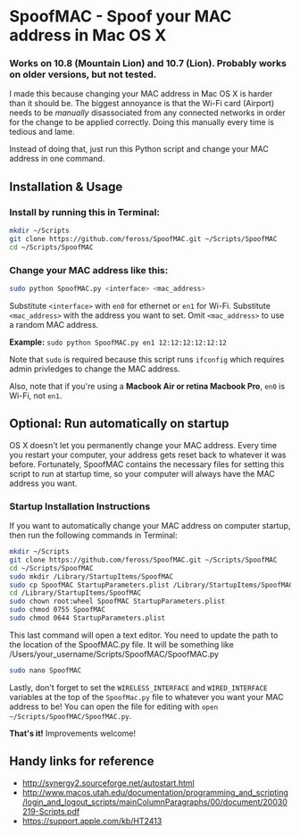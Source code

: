 # SpoofMAC - Spoof your MAC address in Mac OS X

### Works on 10.8 (Mountain Lion) and 10.7 (Lion). Probably works on older versions, but not tested.

I made this because changing your MAC address in Mac OS X is harder than it should be. The biggest annoyance is that the Wi-Fi card (Airport) needs to be *manually* disassociated from any connected networks in order for the change to be applied correctly. Doing this manually every time is tedious and lame.

Instead of doing that, just run this Python script and change your MAC address in one command.

## Installation & Usage

### Install by running this in Terminal:

```bash
mkdir ~/Scripts
git clone https://github.com/feross/SpoofMAC.git ~/Scripts/SpoofMAC
cd ~/Scripts/SpoofMAC
```

### Change your MAC address like this:

```bash
sudo python SpoofMAC.py <interface> <mac_address>
```

Substitute `<interface>` with `en0` for ethernet or `en1` for Wi-Fi. Substitute `<mac_address>` with the address you want to set. Omit `<mac_address>` to use a random MAC address.

**Example:** `sudo python SpoofMAC.py en1 12:12:12:12:12:12`

Note that `sudo` is required because this script runs `ifconfig` which requires admin privledges to change the MAC address.

Also, note that if you're using a **Macbook Air or retina Macbook Pro**, `en0` is Wi-Fi, not `en1`.

## Optional: Run automatically on startup

OS X doesn't let you permanently change your MAC address. Every time you restart your computer, your address gets reset back to whatever it was before. Fortunately, SpoofMAC contains the necessary files for setting this script to run at startup time, so your computer will always have the MAC address you want.

### Startup Installation Instructions

If you want to automatically change your MAC address on computer startup, then run the following commands in Terminal:

```bash
mkdir ~/Scripts
git clone https://github.com/feross/SpoofMAC.git ~/Scripts/SpoofMAC
cd ~/Scripts/SpoofMAC
sudo mkdir /Library/StartupItems/SpoofMAC
sudo cp SpoofMAC StartupParameters.plist /Library/StartupItems/SpoofMAC
cd /Library/StartupItems/SpoofMAC
sudo chown root:wheel SpoofMAC StartupParameters.plist
sudo chmod 0755 SpoofMAC
sudo chmod 0644 StartupParameters.plist
```

This last command will open a text editor. You need to update the path to the location of the SpoofMAC.py file. It will be something like /Users/your_username/Scripts/SpoofMAC/SpoofMAC.py

```bash
sudo nano SpoofMAC
```

Lastly, don't forget to set the `WIRELESS_INTERFACE` and `WIRED_INTERFACE` variables at the top of the `SpoofMac.py` file to whatever you want your MAC address to be! You can open the file for editing with `open ~/Scripts/SpoofMAC/SpoofMAC.py`.

**That's it!** Improvements welcome!

## Handy links for reference

* <http://synergy2.sourceforge.net/autostart.html>
* <http://www.macos.utah.edu/documentation/programming_and_scripting/login_and_logout_scripts/mainColumnParagraphs/00/document/20030219-Scripts.pdf>
* <https://support.apple.com/kb/HT2413>
